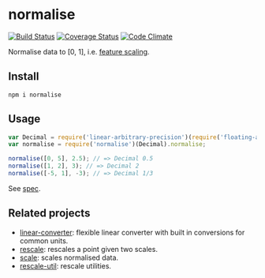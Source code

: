 # normalise

[![Build Status](https://travis-ci.org/javiercejudo/normalise.svg)](https://travis-ci.org/javiercejudo/normalise)
[![Coverage Status](https://coveralls.io/repos/javiercejudo/normalise/badge.svg?branch=master)](https://coveralls.io/r/javiercejudo/normalise?branch=master)
[![Code Climate](https://codeclimate.com/github/javiercejudo/normalise/badges/gpa.svg)](https://codeclimate.com/github/javiercejudo/normalise)

Normalise data to [0, 1], i.e. [feature scaling](http://en.wikipedia.org/wiki/Feature_scaling).

## Install

    npm i normalise

## Usage

```js
var Decimal = require('linear-arbitrary-precision')(require('floating-adapter'));
var normalise = require('normalise')(Decimal).normalise;

normalise([0, 5], 2.5); // => Decimal 0.5
normalise([1, 2], 3); // => Decimal 2
normalise([-5, 1], -3); // => Decimal 1/3
```

See [spec](test/spec.js).

## Related projects

- [linear-converter](https://github.com/javiercejudo/linear-converter): flexible linear converter with built in conversions for common units.
- [rescale](https://github.com/javiercejudo/rescale): rescales a point given two scales.
- [scale](https://github.com/javiercejudo/scale): scales normalised data.
- [rescale-util](https://github.com/javiercejudo/rescale-util): rescale utilities.
